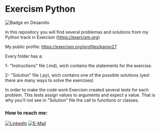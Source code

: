 # Exercism Python

![Badge en Desarollo](https://img.shields.io/badge/STATUS-%20DEVELOPMENT-green)

In this repository you will find several problemas and solutions from my Python track in Exercism (https://exercism.org)

My public profile: https://exercism.org/profiles/karpo27

Every folder has a:

1- "Instructions" file (.md), wich contains the statements for the exercise.

2- "Solution" file (.py), wich contains one of the possible solutions (yes! there are many ways to solve the exercises)

In order to make the code work Exercism created several tests for each problem. This tests assign values to arguments and expect a value. That is why you'll not see in "Solution" file the call to functions or classes.

### How to reach me:

[![LinkedIn](https://img.shields.io/badge/LinkedIn-0077B5?style=for-the-badge&logo=linkedin&logoColor=white)](https://www.linkedin.com/in/julian-giudice-940771a1/)
[![E-Mail](https://img.shields.io/badge/Email-006aff?style=for-the-badge&logo=maildotru&logoColor=white&color=red)](mailto:juliangiudice@hotmail.com)
